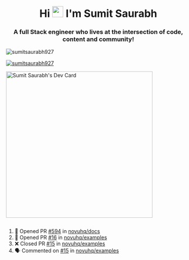 <h1 align="center">Hi <img src="https://raw.githubusercontent.com/MartinHeinz/MartinHeinz/master/wave.gif" width="30px"> I'm Sumit Saurabh</h1>
<h3 align="center">A full Stack engineer who lives at the intersection of code, content and community!</h3>

<p align="left"> <img src="https://komarev.com/ghpvc/?username=sumitsaurabh927&label=Profile%20views&color=0e75b6&style=flat" alt="sumitsaurabh927" /> </p>


<p align="left"> <a href="https://twitter.com/sumitsaurabh927" target="blank"><img src="https://img.shields.io/twitter/follow/sumitsaurabh927?logo=twitter&style=for-the-badge" alt="sumitsaurabh927" /></a> </p>


<a href="https://api.daily.dev/devcards/7d94ae10a1cc42f39f319acddfaf2e5b.png?r=6b7"><img src="https://api.daily.dev/devcards/7d94ae10a1cc42f39f319acddfaf2e5b.png?r=6b7" width="400" alt="Sumit Saurabh's Dev Card"/></a>

<p align="left"> <a href="https://twitter.com/" target="blank"><img src="https://img.shields.io/twitter/follow/?logo=twitter&style=for-the-badge" alt="" /></a> </p>



<!--
<p><img align="center" src="https://github-readme-stats.vercel.app/api?username=sumitsaurabh927&count_private=true" alt="sumitsaurabh927" /></p>
-->

<!--START_SECTION:activity-->
1. 💪 Opened PR [#594](https://github.com/novuhq/docs/pull/594) in [novuhq/docs](https://github.com/novuhq/docs)
2. 💪 Opened PR [#16](https://github.com/novuhq/examples/pull/16) in [novuhq/examples](https://github.com/novuhq/examples)
3. ❌ Closed PR [#15](https://github.com/novuhq/examples/pull/15) in [novuhq/examples](https://github.com/novuhq/examples)
4. 🗣 Commented on [#15](https://github.com/novuhq/examples/pull/15#issuecomment-2115022668) in [novuhq/examples](https://github.com/novuhq/examples)
<!--END_SECTION:activity-->
